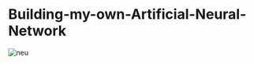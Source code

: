 # Building-my-own-Artificial-Neural-Network
![neu](https://user-images.githubusercontent.com/68476475/116349166-0cef9080-a80d-11eb-9a9f-40e7eaea3626.png)
